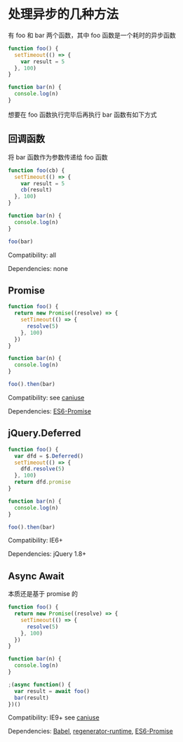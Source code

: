 # 处理异步的几种方法

有 foo 和 bar 两个函数，其中 foo 函数是一个耗时的异步函数

``` javascript
function foo() {
  setTimeout(() => {
    var result = 5
  }, 100)
}

function bar(n) {
  console.log(n)
}
```

想要在 foo 函数执行完毕后再执行 bar 函数有如下方式

## 回调函数

将 bar 函数作为参数传递给 foo 函数

``` javascript
function foo(cb) {
  setTimeout(() => {
    var result = 5
    cb(result)
  }, 100)
}

function bar(n) {
  console.log(n)
}

foo(bar)
```

Compatibility: all

Dependencies: none

## Promise

``` javascript
function foo() {
  return new Promise((resolve) => {
    setTimeout(() => {
      resolve(5)
    }, 100)
  })
}

function bar(n) {
  console.log(n)
}

foo().then(bar)
```

Compatibility: see [caniuse](https://caniuse.com/#feat=promises)

Dependencies: [ES6-Promise](https://github.com/stefanpenner/es6-promise)

## jQuery.Deferred

``` javascript
function foo() {
  var dfd = $.Deferred()
  setTimeout(() => {
    dfd.resolve(5)
  }, 100)
  return dfd.promise
}

function bar(n) {
  console.log(n)
}

foo().then(bar)
```

Compatibility: IE6+

Dependencies: jQuery 1.8+

## Async Await

本质还是基于 promise 的

``` javascript
function foo() {
  return new Promise((resolve) => {
    setTimeout(() => {
      resolve(5)
    }, 100)
  })
}

function bar(n) {
  console.log(n)
}

;(async function() {
  var result = await foo()
  bar(result)
})()
```

Compatibility: IE9+ see [caniuse](https://caniuse.com/#feat=async-functions)

Dependencies: [Babel](https://babeljs.io/), [regenerator-runtime](https://github.com/facebook/regenerator/tree/master/packages/regenerator-runtime), [ES6-Promise](https://github.com/stefanpenner/es6-promise)
